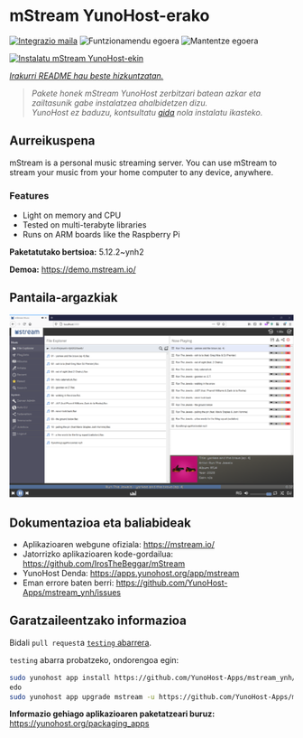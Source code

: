 <!--
Ohart ongi: README hau automatikoki sortu da <https://github.com/YunoHost/apps/tree/master/tools/readme_generator>ri esker
EZ editatu eskuz.
-->

# mStream YunoHost-erako

[![Integrazio maila](https://dash.yunohost.org/integration/mstream.svg)](https://ci-apps.yunohost.org/ci/apps/mstream/) ![Funtzionamendu egoera](https://ci-apps.yunohost.org/ci/badges/mstream.status.svg) ![Mantentze egoera](https://ci-apps.yunohost.org/ci/badges/mstream.maintain.svg)

[![Instalatu mStream YunoHost-ekin](https://install-app.yunohost.org/install-with-yunohost.svg)](https://install-app.yunohost.org/?app=mstream)

*[Irakurri README hau beste hizkuntzatan.](./ALL_README.md)*

> *Pakete honek mStream YunoHost zerbitzari batean azkar eta zailtasunik gabe instalatzea ahalbidetzen dizu.*  
> *YunoHost ez baduzu, kontsultatu [gida](https://yunohost.org/install) nola instalatu ikasteko.*

## Aurreikuspena

mStream is a personal music streaming server. You can use mStream to stream your music from your home computer to any device, anywhere.

### Features

- Light on memory and CPU
- Tested on multi-terabyte libraries
- Runs on ARM boards like the Raspberry Pi


**Paketatutako bertsioa:** 5.12.2~ynh2

**Demoa:** <https://demo.mstream.io/>

## Pantaila-argazkiak

![mStream(r)en pantaila-argazkia](./doc/screenshots/mstreamv5.png)

## Dokumentazioa eta baliabideak

- Aplikazioaren webgune ofiziala: <https://mstream.io/>
- Jatorrizko aplikazioaren kode-gordailua: <https://github.com/IrosTheBeggar/mStream>
- YunoHost Denda: <https://apps.yunohost.org/app/mstream>
- Eman errore baten berri: <https://github.com/YunoHost-Apps/mstream_ynh/issues>

## Garatzaileentzako informazioa

Bidali `pull request`a [`testing` abarrera](https://github.com/YunoHost-Apps/mstream_ynh/tree/testing).

`testing` abarra probatzeko, ondorengoa egin:

```bash
sudo yunohost app install https://github.com/YunoHost-Apps/mstream_ynh/tree/testing --debug
edo
sudo yunohost app upgrade mstream -u https://github.com/YunoHost-Apps/mstream_ynh/tree/testing --debug
```

**Informazio gehiago aplikazioaren paketatzeari buruz:** <https://yunohost.org/packaging_apps>
